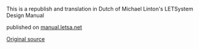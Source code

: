 

This is a republish and translation in Dutch of Michael Linton's LETSystem Design Manual

published on [manual.letsa.net](http://manual.letsa.net)

[Original source](http://archive.lets.net/gmlet/design/home.html)
